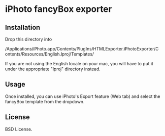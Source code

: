 
iPhoto fancyBox exporter
========================

Installation
------------

Drop this directory into

   /Applications/iPhoto.app/Contents/PlugIns/HTMLExporter.iPhotoExporter/Contents/Resources/English.lproj/Templates/

If you are not using the English locale on your mac, you will have to
put it under the appropriate "lproj" directory instead.


Usage
-----

Once installed, you can use iPhoto's Export feature (Web tab) and
select the fancyBox template from the dropdown.


License
-------

BSD License.
